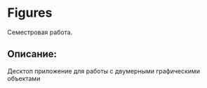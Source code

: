 # Figures
Семестровая работа.

## Описание:
Десктоп приложение для работы с двумерными графическими объектами
